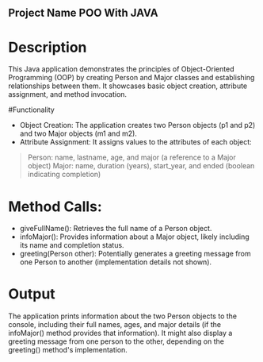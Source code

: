 
## Project Name POO With JAVA

# Description

This Java application demonstrates the principles of Object-Oriented Programming (OOP) by creating Person and Major classes and establishing relationships between them. It showcases basic object creation, attribute assignment, and method invocation.

#Functionality

- Object Creation: The application creates two Person objects (p1 and p2) and two Major objects (m1 and m2).
- Attribute Assignment: It assigns values to the attributes of each object:
 > Person: name, lastname, age, and major (a reference to a Major object)
 > Major: name, duration (years), start_year, and ended (boolean indicating completion)

# Method Calls:
- giveFullName(): Retrieves the full name of a Person object.
- infoMajor(): Provides information about a Major object, likely including its name and completion status.
- greeting(Person other): Potentially generates a greeting message from one Person to another (implementation details not shown).

# Output

The application prints information about the two Person objects to the console, including their full names, ages, and major details (if the infoMajor() method provides that information). It might also display a greeting message from one person to the other, depending on the greeting() method's implementation.